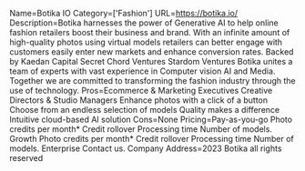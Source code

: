 Name=Botika IO
Category=['Fashion']
URL=https://botika.io/
Description=Botika harnesses the power of Generative AI to help online fashion retailers boost their business and brand. With an infinite amount of high-quality photos using virtual models retailers can better engage with customers easily enter new markets and enhance conversion rates. Backed by Kaedan Capital Secret Chord Ventures Stardom Ventures Botika unites a team of experts with vast experience in Computer vision AI and Media. Together we are committed to transforming the fashion industry through the use of technology.
Pros=Ecommerce & Marketing Executives Creative Directors & Studio Managers Enhance photos with a click of a button Choose from an endless selection of models Quality makes a difference Intuitive cloud-based AI solution
Cons=None
Pricing=Pay-as-you-go Photo credits per month* Credit rollover Processing time Number of models. Growth Photo credits per month* Credit rollover Processing time Number of models. Enterprise Contact us.
Company Address=2023 Botika all rights reserved
